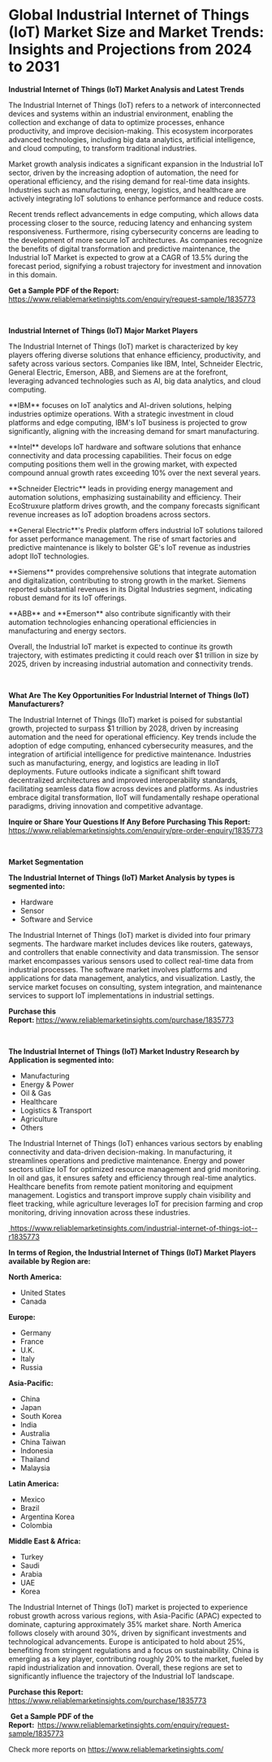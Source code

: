 <p><h1>Global Industrial Internet of Things (IoT) Market Size and Market Trends: Insights and Projections from 2024 to 2031</h1></p><p><strong>Industrial Internet of Things (IoT) Market Analysis and Latest Trends</strong></p>
<p><p>The Industrial Internet of Things (IoT) refers to a network of interconnected devices and systems within an industrial environment, enabling the collection and exchange of data to optimize processes, enhance productivity, and improve decision-making. This ecosystem incorporates advanced technologies, including big data analytics, artificial intelligence, and cloud computing, to transform traditional industries.</p><p>Market growth analysis indicates a significant expansion in the Industrial IoT sector, driven by the increasing adoption of automation, the need for operational efficiency, and the rising demand for real-time data insights. Industries such as manufacturing, energy, logistics, and healthcare are actively integrating IoT solutions to enhance performance and reduce costs. </p><p>Recent trends reflect advancements in edge computing, which allows data processing closer to the source, reducing latency and enhancing system responsiveness. Furthermore, rising cybersecurity concerns are leading to the development of more secure IoT architectures. As companies recognize the benefits of digital transformation and predictive maintenance, the Industrial IoT Market is expected to grow at a CAGR of 13.5% during the forecast period, signifying a robust trajectory for investment and innovation in this domain.</p></p>
<p><strong>Get a Sample PDF of the Report:&nbsp;</strong> <a href="https://www.reliablemarketinsights.com/enquiry/request-sample/1835773?utm_campaign=1994&utm_medium=2&utm_source=Github&utm_content=ia&utm_term=31122024&utm_id=industrial-internet-of-things-iot">https://www.reliablemarketinsights.com/enquiry/request-sample/1835773</a></p>
<p>&nbsp;</p>
<p><strong>Industrial Internet of Things (IoT) Major Market Players</strong></p>
<p><p>The Industrial Internet of Things (IoT) market is characterized by key players offering diverse solutions that enhance efficiency, productivity, and safety across various sectors. Companies like IBM, Intel, Schneider Electric, General Electric, Emerson, ABB, and Siemens are at the forefront, leveraging advanced technologies such as AI, big data analytics, and cloud computing.</p><p>**IBM** focuses on IoT analytics and AI-driven solutions, helping industries optimize operations. With a strategic investment in cloud platforms and edge computing, IBM's IoT business is projected to grow significantly, aligning with the increasing demand for smart manufacturing.</p><p>**Intel** develops IoT hardware and software solutions that enhance connectivity and data processing capabilities. Their focus on edge computing positions them well in the growing market, with expected compound annual growth rates exceeding 10% over the next several years.</p><p>**Schneider Electric** leads in providing energy management and automation solutions, emphasizing sustainability and efficiency. Their EcoStruxure platform drives growth, and the company forecasts significant revenue increases as IoT adoption broadens across sectors.</p><p>**General Electric**'s Predix platform offers industrial IoT solutions tailored for asset performance management. The rise of smart factories and predictive maintenance is likely to bolster GE's IoT revenue as industries adopt IIoT technologies.</p><p>**Siemens** provides comprehensive solutions that integrate automation and digitalization, contributing to strong growth in the market. Siemens reported substantial revenues in its Digital Industries segment, indicating robust demand for its IoT offerings.</p><p>**ABB** and **Emerson** also contribute significantly with their automation technologies enhancing operational efficiencies in manufacturing and energy sectors.</p><p>Overall, the Industrial IoT market is expected to continue its growth trajectory, with estimates predicting it could reach over $1 trillion in size by 2025, driven by increasing industrial automation and connectivity trends.</p></p>
<p>&nbsp;</p>
<p><strong>What Are The Key Opportunities For Industrial Internet of Things (IoT) Manufacturers?</strong></p>
<p><p>The Industrial Internet of Things (IIoT) market is poised for substantial growth, projected to surpass $1 trillion by 2028, driven by increasing automation and the need for operational efficiency. Key trends include the adoption of edge computing, enhanced cybersecurity measures, and the integration of artificial intelligence for predictive maintenance. Industries such as manufacturing, energy, and logistics are leading in IIoT deployments. Future outlooks indicate a significant shift toward decentralized architectures and improved interoperability standards, facilitating seamless data flow across devices and platforms. As industries embrace digital transformation, IIoT will fundamentally reshape operational paradigms, driving innovation and competitive advantage.</p></p>
<p><strong>Inquire or Share Your Questions If Any Before Purchasing This Report:</strong> <a href="https://www.reliablemarketinsights.com/enquiry/pre-order-enquiry/1835773?utm_campaign=1994&utm_medium=2&utm_source=Github&utm_content=ia&utm_term=31122024&utm_id=industrial-internet-of-things-iot">https://www.reliablemarketinsights.com/enquiry/pre-order-enquiry/1835773</a></p>
<p>&nbsp;</p>
<p><strong>Market Segmentation</strong></p>
<p><strong>The Industrial Internet of Things (IoT) Market Analysis by types is segmented into:</strong></p>
<p><ul><li>Hardware</li><li>Sensor</li><li>Software and Service</li></ul></p>
<p><p>The Industrial Internet of Things (IoT) market is divided into four primary segments. The hardware market includes devices like routers, gateways, and controllers that enable connectivity and data transmission. The sensor market encompasses various sensors used to collect real-time data from industrial processes. The software market involves platforms and applications for data management, analytics, and visualization. Lastly, the service market focuses on consulting, system integration, and maintenance services to support IoT implementations in industrial settings.</p></p>
<p><strong>Purchase this Report:&nbsp;</strong><a href="https://www.reliablemarketinsights.com/purchase/1835773?utm_campaign=1994&utm_medium=2&utm_source=Github&utm_content=ia&utm_term=31122024&utm_id=industrial-internet-of-things-iot">https://www.reliablemarketinsights.com/purchase/1835773</a></p>
<p>&nbsp;</p>
<p><strong>The Industrial Internet of Things (IoT) Market Industry Research by Application is segmented into:</strong></p>
<p><ul><li>Manufacturing</li><li>Energy & Power</li><li>Oil & Gas</li><li>Healthcare</li><li>Logistics & Transport</li><li>Agriculture</li><li>Others</li></ul></p>
<p><p>The Industrial Internet of Things (IoT) enhances various sectors by enabling connectivity and data-driven decision-making. In manufacturing, it streamlines operations and predictive maintenance. Energy and power sectors utilize IoT for optimized resource management and grid monitoring. In oil and gas, it ensures safety and efficiency through real-time analytics. Healthcare benefits from remote patient monitoring and equipment management. Logistics and transport improve supply chain visibility and fleet tracking, while agriculture leverages IoT for precision farming and crop monitoring, driving innovation across these industries.</p></p>
<p><a href="https://www.reliablemarketinsights.com/industrial-internet-of-things-iot--r1835773?utm_campaign=1994&utm_medium=2&utm_source=Github&utm_content=ia&utm_term=31122024&utm_id=industrial-internet-of-things-iot">&nbsp;https://www.reliablemarketinsights.com/industrial-internet-of-things-iot--r1835773</a></p>
<p><strong>In terms of Region, the Industrial Internet of Things (IoT) Market Players available by Region are:</strong></p>
<p>
    <p> <strong> North America: </strong>
        <ul>
            <li>United States</li>
            <li>Canada</li>
        </ul>
        </p> 
    <p> <strong> Europe: </strong>
        <ul>
            <li>Germany</li>
            <li>France</li>
            <li>U.K.</li>
            <li>Italy</li>
            <li>Russia</li>
        </ul>
        </p> 
    <p> <strong> Asia-Pacific: </strong>
        <ul>
            <li>China</li>
            <li>Japan</li>
            <li>South Korea</li>
            <li>India</li>
            <li>Australia</li>
            <li>China Taiwan</li>
            <li>Indonesia</li>
            <li>Thailand</li>
            <li>Malaysia</li>
        </ul>
        </p> 
    <p> <strong> Latin America: </strong>
        <ul>
            <li>Mexico</li>
            <li>Brazil</li>
            <li>Argentina Korea</li>
            <li>Colombia</li>
        </ul>
        </p> 
    <p> <strong> Middle East & Africa: </strong>
        <ul>
            <li>Turkey</li>
            <li>Saudi</li>
            <li>Arabia</li>
            <li>UAE</li>
            <li>Korea</li>
        </ul>
    </p>
    </p>
<p><p>The Industrial Internet of Things (IoT) market is projected to experience robust growth across various regions, with Asia-Pacific (APAC) expected to dominate, capturing approximately 35% market share. North America follows closely with around 30%, driven by significant investments and technological advancements. Europe is anticipated to hold about 25%, benefiting from stringent regulations and a focus on sustainability. China is emerging as a key player, contributing roughly 20% to the market, fueled by rapid industrialization and innovation. Overall, these regions are set to significantly influence the trajectory of the Industrial IoT landscape.</p></p>
<p><strong>Purchase this Report: </strong><a href="https://www.reliablemarketinsights.com/purchase/1835773?utm_campaign=1994&utm_medium=2&utm_source=Github&utm_content=ia&utm_term=31122024&utm_id=industrial-internet-of-things-iot">https://www.reliablemarketinsights.com/purchase/1835773</a></p>
<p>&nbsp;<strong>Get a Sample PDF of the Report:&nbsp;&nbsp;</strong><a href="https://www.reliablemarketinsights.com/enquiry/request-sample/1835773?utm_campaign=1994&utm_medium=2&utm_source=Github&utm_content=ia&utm_term=31122024&utm_id=industrial-internet-of-things-iot">https://www.reliablemarketinsights.com/enquiry/request-sample/1835773</a></p>
<p><strong></strong></p>
<p>Check more reports on <a href="https://www.reliablemarketinsights.com/?utm_campaign=1994&utm_medium=2&utm_source=Github&utm_content=ia&utm_term=31122024&utm_id=industrial-internet-of-things-iot">https://www.reliablemarketinsights.com/</a></p>